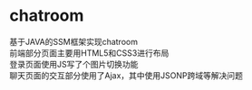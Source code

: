 # chatroom
基于JAVA的SSM框架实现chatroom<br/>
前端部分页面主要用HTML5和CSS3进行布局<br/>
登录页面使用JS写了个图片切换功能<br/>
聊天页面的交互部分使用了Ajax，其中使用JSONP跨域等解决问题<br/>